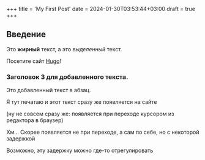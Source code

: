 +++
title = 'My First Post'
date = 2024-01-30T03:53:44+03:00
draft = true
+++

## Введение

Это **жирный** текст, а это *выделенный* текст.  

Посетите сайт [Hugo](https://gohugo.io)!

### Заголовок 3 для добавленного текста.

Это добавленный текст в абзац.

Я тут печатаю и этот текст сразу же появляется на сайте

(ну не совсем сразу же: появляется при переходе курсором из редактора в браузер)

Хм... Скорее появляется не при переходе, а сам по себе, но  с некоторой задержкой 

Возможно, эту задержку можно где-то отрегулировать
